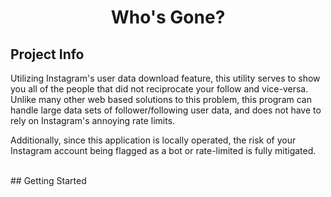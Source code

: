 <h1 align="center">Who's Gone?</h1>

## Project Info
Utilizing Instagram's user data download feature, this utility serves to show you all of the people that did not reciprocate your follow and vice-versa. Unlike many other web based solutions to this problem, this program can handle large data sets of follower/following user data, and does not have to rely on Instagram's annoying rate limits.

Additionally, since this application is locally operated, the risk of your Instagram account being flagged as a bot or rate-limited is fully mitigated.

</br>
## Getting Started